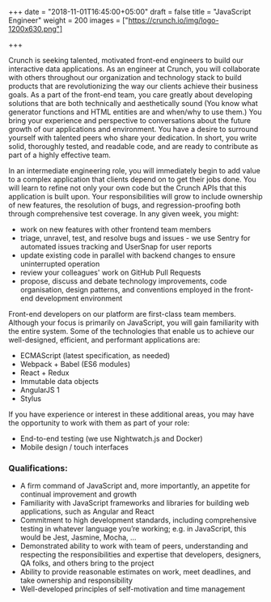 +++
date = "2018-11-01T16:45:00+05:00"
draft = false
title = "JavaScript Engineer"
weight = 200
images = ["https://crunch.io/img/logo-1200x630.png"]


+++

Crunch is seeking talented, motivated front-end engineers to build our interactive data applications. As an engineer at Crunch, you will collaborate with others throughout our organization and technology stack to build products that are revolutionizing the way our clients achieve their business goals. As a part of the front-end team, you care greatly about developing solutions that are both technically and aesthetically sound (You know what generator functions and HTML entities are and when/why to use them.) You bring your experience and perspective to conversations about the future growth of our applications and environment. You have a desire to surround yourself with talented peers who share your dedication. In short, you write solid, thoroughly tested, and readable code, and are ready to contribute as part of a highly effective team.

In an intermediate engineering role, you will immediately begin to add value to a complex application that clients depend on to get their jobs done. You will learn to refine not only your own code but the Crunch APIs that this application is built upon. Your responsibilities will grow to include ownership of new features, the resolution of bugs, and regression-proofing both through comprehensive test coverage. In any given week, you might:

* work on new features with other frontend team members
* triage, unravel, test, and resolve bugs and issues - we use Sentry for automated issues tracking and UserSnap for user reports
* update existing code in parallel with backend changes to ensure uninterrupted operation
* review your colleagues' work on GitHub Pull Requests
* propose, discuss and debate technology improvements, code organisation, design patterns, and conventions employed in the front-end development environment

Front-end developers on our platform are first-class team members. Although your focus is primarily on JavaScript, you will gain familiarity with the entire system. Some of the technologies that enable us to achieve our well-designed, efficient, and performant applications are:

* ECMAScript (latest specification, as needed)
* Webpack + Babel (ES6 modules)
* React + Redux
* Immutable data objects
* AngularJS 1
* Stylus

If you have experience or interest in these additional areas, you may have the opportunity to work with them as part of your role:

* End-to-end testing (we use Nightwatch.js and Docker)
* Mobile design / touch interfaces

### Qualifications:

* A firm command of JavaScript and, more importantly, an appetite for continual improvement and growth
* Familiarity with JavaScript frameworks and libraries for building web applications, such as Angular and React
* Commitment to high development standards, including comprehensive testing in whatever language you’re working; e.g. in JavaScript, this would be Jest, Jasmine, Mocha, ...
* Demonstrated ability to work with team of peers, understanding and respecting the responsibilities and expertise that developers, designers, QA folks, and others bring to the project
* Ability to provide reasonable estimates on work, meet deadlines, and take ownership and responsibility
* Well-developed principles of self-motivation and time management
